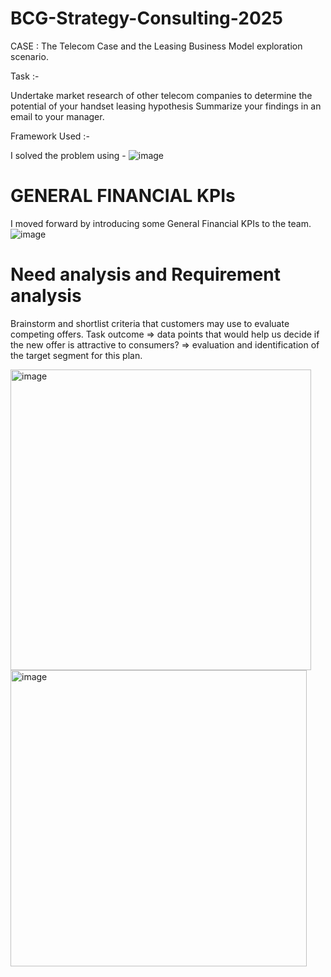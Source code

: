 # BCG-Strategy-Consulting-2025
CASE : The Telecom Case and the Leasing Business Model exploration scenario.

Task :-

Undertake market research of other telecom companies to determine the potential of your handset leasing hypothesis 
Summarize your findings in an email to your manager.


Framework Used :- 

 I solved the problem using -
 ![image](https://github.com/user-attachments/assets/141ee194-e59d-4f98-a3d3-58ba4a9eb2c8)

# GENERAL FINANCIAL KPIs 
I moved forward by introducing some General Financial KPIs to the team. 
![image](https://github.com/user-attachments/assets/5f6eddfb-56e6-4628-a6d9-bed8106f2d2c)

# Need analysis and Requirement analysis

Brainstorm and shortlist criteria that customers may use to evaluate competing offers. 
Task outcome  => data points that would help us decide if the new offer is attractive to consumers? 
              => evaluation and identification of the target segment for this plan.  

<img width="481" alt="image" src="https://github.com/user-attachments/assets/31fd2450-4106-4c9c-967c-d84e8558ce22" /> <img width="474" alt="image" src="https://github.com/user-attachments/assets/4cb4274b-e497-4418-95eb-53455b2c56dc" /> 
